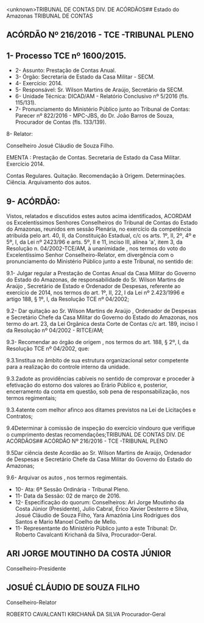 &lt;unknown&gt;TRIBUNAL DE CONTAS DIV. DE ACÓRDÃOS## Estado do Amazonas TRIBUNAL DE CONTAS

## ACÓRDÃO Nº 216/2016 - TCE -TRIBUNAL PLENO

## 1- Processo TCE nº 1600/2015.

- 2- Assunto: Prestação de Contas Anual.
- 3- Órgão: Secretaria de Estado da Casa Militar - SECM.
- 4- Exercício: 2014.
- 5- Responsável: Sr. Wilson Martins de Araújo, Secretário da SECM.
- 6- Unidade Técnica: DICAD/AM - Relatório Conclusivo nº 5/2016 (fls. 115/131).
- 7-  Pronunciamento  do Ministério Público  junto  ao Tribunal  de Contas: Parecer  nº 822/2016 - MPC-JBS, do Dr. João Barros de Souza, Procurador de Contas (fls. 133/139).

8- Relator:

Conselheiro Josué Cláudio de Souza Filho.

EMENTA : Prestação  de  Contas.  Secretaria  de Estado da Casa Militar. Exercício 2014.

Contas Regulares.  Quitação. Recomendação  à Origem. Determinações. Ciência. Arquivamento dos autos.

## 9- ACÓRDÃO:

Vistos, relatados e discutidos estes autos acima identificados, ACORDAM os Excelentíssimos Senhores Conselheiros do Tribunal de Contas do Estado do Amazonas, reunidos em sessão Plenária, no exercício da competência atribuída pelo art. 40, II, da Constituição Estadual, c/c os arts. 1º, II, 2º, 4º e 5º, I, da Lei nº 2423/96 e arts.  5º,  II  e  11,  inciso  III,  alínea  'a',  item  3,  da  Resolução  n.  04/2002-TCE/AM, à unanimidade ,  nos  termos  do  voto  do  Excelentíssimo  Senhor  Conselheiro-Relator, em divergência com o pronunciamento do Ministério Público junto a este Tribunal, no sentido de:

9.1-  Julgar  regular a  Prestação  de  Contas Anual  da Casa  Militar  do Governo  do  Estado  do  Amazonas,  de  responsabilidade  do  Sr.  Wilson  Martins  de Araújo , Secretário de Estado e Ordenador de Despesas, referente ao exercício de 2014, nos termos do art. 1º, II, 22, I da Lei nº 2.423/1996 e artigo 188, § 1º, I, da Resolução TCE nº 04/2002;

9.2-  Dar  quitação ao  Sr. Wilson  Martins  de  Araújo , Ordenador  de Despesas e Secretário Chefe da Casa Militar do Governo do Estado do Amazonas, nos termo  do  art.  23,  da  Lei  Orgânica  desta  Corte  de  Contas  c/c  art.  189,  inciso  I  da Resolução nº 04/2002 - RITCE/AM;

9.3- Recomendar ao órgão de origem , nos termos do art. 188, § 2º, I, da Resolução TCE nº 04/2002, que:

9.3.1institua no âmbito de sua estrutura organizacional setor competente para a realização do controle interno da unidade.

9.3.2adote as providências cabíveis no sentido de comprovar e proceder à efetivação do estorno dos valores ao Erário Público e, posterior, encerramento da conta em questão, sob pena de responsabilização, nos termos regimentais;

9.3.4atente com melhor afinco aos ditames previstos na Lei de Licitações e Contratos;

9.4Determinar à  comissão  de  inspeção  do  exercício  vindouro que verifique o cumprimento destas recomendações;TRIBUNAL DE CONTAS DIV. DE ACÓRDÃOS## ACÓRDÃO Nº 216/2016 - TCE -TRIBUNAL PLENO

9.5Dar  ciência  deste  Acordão ao Sr. Wilson  Martins de Araújo, Ordenador de Despesas e Secretário Chefe da Casa  Militar do Governo  do Estado do Amazonas;

9.6- Arquivar os autos , nos termos regimentais.

- 10- Ata: 6ª Sessão Ordinária - Tribunal Pleno.
- 11- Data da Sessão: 02 de março de 2016.
- 12-  Especificação  do  quorum: Conselheiros:  Ari  Jorge  Moutinho  da  Costa  Júnior (Presidente), Julio Cabral, Érico Xavier Desterro e Silva, Josué Cláudio de Souza Filho, Yara Amazônia Lins Rodrigues dos Santos e Mario Manoel Coelho de Mello.
- 11- Representante do Ministério Público junto a este Tribunal: Dr. Roberto Cavalcanti Krichanã da Silva, Procurador-Geral.

## ARI JORGE MOUTINHO DA COSTA JÚNIOR

Conselheiro-Presidente

## JOSUÉ CLÁUDIO DE SOUZA FILHO

Conselheiro-Relator

ROBERTO CAVALCANTI KRICHANÃ DA SILVA Procurador-Geral